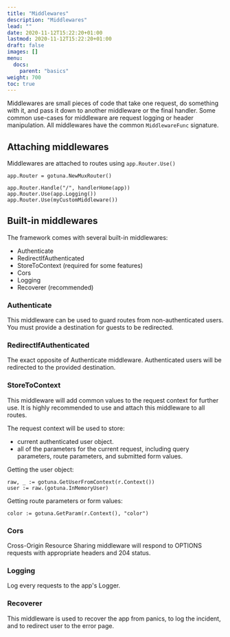 ```yaml
---
title: "Middlewares"
description: "Middlewares"
lead: ""
date: 2020-11-12T15:22:20+01:00
lastmod: 2020-11-12T15:22:20+01:00
draft: false
images: []
menu: 
  docs:
    parent: "basics"
weight: 700
toc: true
---
```


Middlewares are small pieces of code that take one request, do something with it,
and pass it down to another middleware or the final handler.
Some common use-cases for middleware are request logging or header manipulation.
All middlewares have the common `MiddlewareFunc` signature.

## Attaching middlewares

Middlewares are attached to routes using ```app.Router.Use()```

```
app.Router = gotuna.NewMuxRouter()

app.Router.Handle("/", handlerHome(app))
app.Router.Use(app.Logging())
app.Router.Use(myCustomMiddleware())
```

## Built-in middlewares
The framework comes with several built-in middlewares:

- Authenticate
- RedirectIfAuthenticated
- StoreToContext (required for some features)
- Cors
- Logging
- Recoverer (recommended)

### Authenticate
This middleware can be used to guard routes from non-authenticated users.
You must provide a destination for guests to be redirected.

### RedirectIfAuthenticated
The exact opposite of Authenticate middleware. Authenticated users will
be redirected to the provided destination.

### StoreToContext
This middleware will add common values to the request context for further use. 
It is highly recommended to use and attach this middleware to all routes.

The request context will be used to store:
- current authenticated user object.
- all of the parameters for the current request, including query parameters, 
 route parameters, and submitted form values.

Getting the user object:
```
raw, _ := gotuna.GetUserFromContext(r.Context())
user := raw.(gotuna.InMemoryUser)
```

Getting route parameters or form values:
```
color := gotuna.GetParam(r.Context(), "color")
```

### Cors
Cross-Origin Resource Sharing middleware will respond to OPTIONS requests 
with appropriate headers and 204 status.

### Logging
Log every requests to the app's Logger.

### Recoverer
This middleware is used to recover the app from panics, to log the incident,
and to redirect user to the error page.

